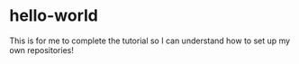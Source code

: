 # hello-world
This is for me to complete the tutorial so I can understand how to set up my own repositories!
